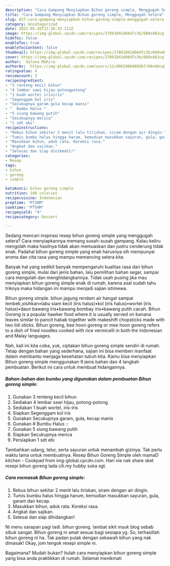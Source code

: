 ```yaml
---
description: "Cara Gampang Menyiapkan Bihun goreng simple, Menggugah Selera"
title: "Cara Gampang Menyiapkan Bihun goreng simple, Menggugah Selera"
slug: 827-cara-gampang-menyiapkan-bihun-goreng-simple-menggugah-selera
category: Uncategorized
date: 2021-05-26T22:26:33.111Z
image: https://img-global.cpcdn.com/recipes/27891041d66d7c3b/680x482cq70/bihun-goreng-simple-foto-resep-utama.jpg
hideToc: false
enableToc: true
enableTocContent: false
thumbnail: https://img-global.cpcdn.com/recipes/27891041d66d7c3b/680x482cq70/bihun-goreng-simple-foto-resep-utama.jpg
cover: https://img-global.cpcdn.com/recipes/27891041d66d7c3b/680x482cq70/bihun-goreng-simple-foto-resep-utama.jpg
author:  Saluna Mahira
authorAv:  https://img-global.cpcdn.com/users/21c906288b0805bf/60x60cq50/avatar.jpg
ratingvalue: 4
reviewcount: 3
recipeingredient:
- "3 renteng kecil bihun"
- "4 lembar sawi hijau potongpotong"
- "1 buah wortel irisiris"
- "Segenggam kol iris"
- "Secukupnya garam gula kecap manis"
- "  Bumbu Halus "
- "5 siung bawang putih"
- "Secukupnya merica"
- "1 sdt ebi"
recipeinstructions:
- "Rebus bihun sekitar 2 menit lalu tiriskan, siram dengan air dingin."
- "Tumis bumbu halus hingga harum, kemudian masukkan sayuran, gula, garam dan kecap."
- "Masukkan bihun, aduk rata. Koreksi rasa."
- "Angkat dan sajikan."
- "Selesai dan siap dinikmati!"
categories:
- Resep
tags:
- bihun
- goreng
- simple

katakunci: bihun goreng simple 
nutrition: 168 calories
recipecuisine: Indonesian
preptime: "PT38M"
cooktime: "PT59M"
recipeyield: "4"
recipecategory: Dessert

---
```



Sedang mencari inspirasi resep bihun goreng simple yang menggugah selera? Cara menyiapkannya memang susah-susah gampang. Kalau keliru mengolah maka hasilnya tidak akan memuaskan dan justru cenderung tidak enak. Padahal bihun goreng simple yang enak harusnya sih mempunyai aroma dan cita rasa yang mampu memancing selera kita.


Banyak hal yang sedikit banyak mempengaruhi kualitas rasa dari bihun goreng simple, mulai dari jenis bahan, lalu pemilihan bahan segar, sampai cara mengolah dan menghidangkannya. Tidak usah pusing jika mau menyiapkan bihun goreng simple enak di rumah, karena asal sudah tahu triknya maka hidangan ini mampu menjadi sajian istimewa.

Bihun goreng simple. bihun jagung rendam air hangat sampai lembek,sisihkan•labu siam kecil (iris halus)•kol (iris halus)•wortel (iris halus)•daun bawang iris•bawang bombay iris•bawang putih cacah. Bihun Goreng is a popular hawker food where it is usually served on banana leaves similar to pancit habab together with makeshift chopsticks made with two lidi sticks. Bihun goreng, bee hoon goreng or mee hoon goreng refers to a dish of fried noodles cooked with rice vermicelli in both the Indonesian and Malay languages.


Nah, kali ini kita coba, yuk, ciptakan bihun goreng simple sendiri di rumah. Tetap dengan bahan yang sederhana, sajian ini bisa memberi manfaat dalam membantu menjaga kesehatan tubuh kita. Kamu bisa menyiapkan Bihun goreng simple menggunakan 9 jenis bahan dan 4 langkah pembuatan. Berikut ini cara untuk membuat hidangannya.

<!--inarticleads1-->

##### Bahan-bahan dan bumbu yang digunakan dalam pembuatan Bihun goreng simple:

1. Gunakan 3 renteng kecil bihun
1. Sediakan 4 lembar sawi hijau, potong-potong
1. Sediakan 1 buah wortel, iris-iris
1. Siapkan Segenggam kol iris
1. Gunakan Secukupnya garam, gula, kecap manis
1. Gunakan  # Bumbu Halus ::
1. Gunakan 5 siung bawang putih
1. Siapkan Secukupnya merica
1. Persiapkan 1 sdt ebi


Tambahkan udang, telur, serta sayuran untuk menambah gizinya. Tak perlu waktu lama untuk membuatnya. Resep Bihun Goreng Simple oleh mamaD kitchen - Cookpad from img-global.cpcdn.com. Hari nie nak share sket resepi bihun goreng lada cili.my hubby suka sgt. 

<!--inarticleads2-->

##### Cara memasak Bihun goreng simple:

1. Rebus bihun sekitar 2 menit lalu tiriskan, siram dengan air dingin.
1. Tumis bumbu halus hingga harum, kemudian masukkan sayuran, gula, garam dan kecap.
1. Masukkan bihun, aduk rata. Koreksi rasa.
1. Angkat dan sajikan.
1. Selesai dan siap dihidangkan!

Ni menu sarapan pagi tadi. bihun goreng. lambat sikit msuk blog sebab sibuk sangat. Bihun goreng ni amat sesuai bagi sesiapa yg. So, terhasillah bihun goreng ni ha. Tak padan pulak dengan sekawah bihun yang nak dimasak! Okay, jom tengok resepi simple ni. 

Bagaimana? Mudah bukan? Itulah cara menyiapkan bihun goreng simple yang bisa anda praktikkan di rumah. Selamat menikmati
